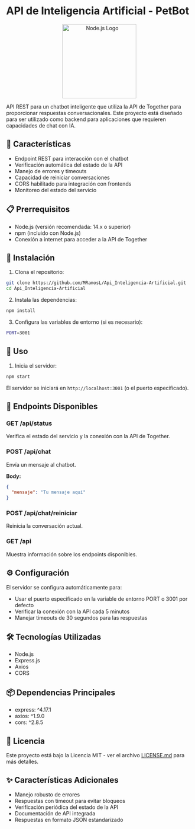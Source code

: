 # API de Inteligencia Artificial - PetBot

<div align="center">
  <img src="https://nodejs.org/static/images/logo.svg" alt="Node.js Logo" width="200"/>

</div>

API REST para un chatbot inteligente que utiliza la API de Together para proporcionar respuestas conversacionales. Este proyecto está diseñado para ser utilizado como backend para aplicaciones que requieren capacidades de chat con IA.

## 🚀 Características

- Endpoint REST para interacción con el chatbot
- Verificación automática del estado de la API
- Manejo de errores y timeouts
- Capacidad de reiniciar conversaciones
- CORS habilitado para integración con frontends
- Monitoreo del estado del servicio

## 📋 Prerrequisitos

- Node.js (versión recomendada: 14.x o superior)
- npm (incluido con Node.js)
- Conexión a internet para acceder a la API de Together

## 🔧 Instalación

1. Clona el repositorio:

```bash
git clone https://github.com/MRamosL/Api_Inteligencia-Artificial.git
cd Api_Inteligencia-Artificial
```

2. Instala las dependencias:

```bash
npm install
```

3. Configura las variables de entorno (si es necesario):

```bash
PORT=3001
```

## 🚀 Uso

1. Inicia el servidor:

```bash
npm start
```

El servidor se iniciará en `http://localhost:3001` (o el puerto especificado).

## 📡 Endpoints Disponibles

### GET /api/status

Verifica el estado del servicio y la conexión con la API de Together.

### POST /api/chat

Envía un mensaje al chatbot.

**Body:**

```json
{
  "mensaje": "Tu mensaje aquí"
}
```

### POST /api/chat/reiniciar

Reinicia la conversación actual.

### GET /api

Muestra información sobre los endpoints disponibles.

## ⚙️ Configuración

El servidor se configura automáticamente para:

- Usar el puerto especificado en la variable de entorno PORT o 3001 por defecto
- Verificar la conexión con la API cada 5 minutos
- Manejar timeouts de 30 segundos para las respuestas

## 🛠️ Tecnologías Utilizadas

- Node.js
- Express.js
- Axios
- CORS

## 📦 Dependencias Principales

- express: ^4.17.1
- axios: ^1.9.0
- cors: ^2.8.5

## 📝 Licencia

Este proyecto está bajo la Licencia MIT - ver el archivo [LICENSE.md](LICENSE.md) para más detalles.

## ✨ Características Adicionales

- Manejo robusto de errores
- Respuestas con timeout para evitar bloqueos
- Verificación periódica del estado de la API
- Documentación de API integrada
- Respuestas en formato JSON estandarizado
